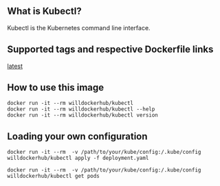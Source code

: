 ## What is Kubectl?

Kubectl is the Kubernetes command line interface.

## Supported tags and respective Dockerfile links

[latest](https://github.com/willzhang/docker-images/blob/master/kubectl/Dockerfile)


## How to use this image

```
docker run -it --rm willdockerhub/kubectl
docker run -it --rm willdockerhub/kubectl --help
docker run -it --rm willdockerhub/kubectl version
```

## Loading your own configuration
```
docker run -it --rm  -v /path/to/your/kube/config:/.kube/config willdockerhub/kubectl apply -f deployment.yaml

docker run -it --rm  -v /path/to/your/kube/config:/.kube/config willdockerhub/kubectl get pods
```
